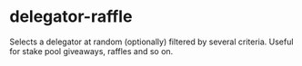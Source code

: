# delegator-raffle
Selects a delegator at random (optionally) filtered by several criteria. Useful for stake pool giveaways, raffles and so on.

